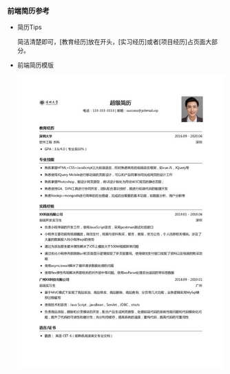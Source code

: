 ### 前端简历参考
- 简历Tips

    简洁清楚即可，[教育经历]放在开头，[实习经历]或者[项目经历]占页面大部分。

- 前端简历模版

    ![](/4cv/front-end_cv.png)

